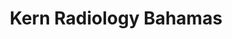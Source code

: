 ---
slug: kern-radiology-bahamas
title: Kern Radiology Bahamas
address: 2301 Bahamas Drive
state: California
stateAbbreviation: CA
city: Bakersfield
postal: 93309 
url: (https://www.radnet.com/kern-radiology//locations/kern-radiology-bahamas)
htmlHead:    null
body:    null
appointmentUrl: (http://connect.radnet.com/KernPP)
walkInTitle: Walk-In Hours
walkInDetails: Mon - Fri | 8:00 am - 4:00 pm
places:
- {
    name: "RadNet Bakersfield (Kern Radiology) | Kern Radiology Bahamas",
    longitude: -119.045710000000,
    latitude: 35.374380000000,
}
---